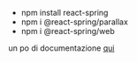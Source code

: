 - npm install react-spring
- npm i @react-spring/parallax
- npm i @react-spring/web

un po di documentazione [qui](https://openbase.com/js/@react-spring/parallax)